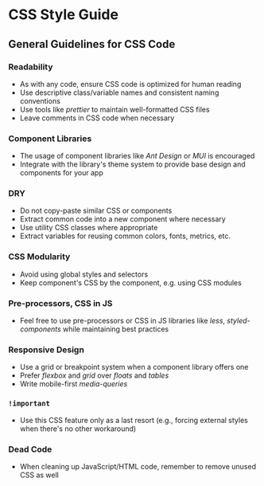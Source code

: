 # CSS Style Guide

## General Guidelines for CSS Code

### Readability

- As with any code, ensure CSS code is optimized for human reading
- Use descriptive class/variable names and consistent naming conventions
- Use tools like *prettier* to maintain well-formatted CSS files
- Leave comments in CSS code when necessary

### Component Libraries

- The usage of component libraries like *Ant Design* or *MUI* is encouraged
- Integrate with the library's theme system to provide base design and components for your app

### DRY

- Do not copy-paste similar CSS or components
- Extract common code into a new component where necessary
- Use utility CSS classes where appropriate
- Extract variables for reusing common colors, fonts, metrics, etc.

### CSS Modularity

- Avoid using global styles and selectors
- Keep component's CSS by the component, e.g. using CSS modules

### Pre-processors, CSS in JS

- Feel free to use pre-processors or CSS in JS libraries like *less*, *styled-components* while maintaining best practices

### Responsive Design

- Use a grid or breakpoint system when a component library offers one
- Prefer *flexbox* and *grid* over *floats* and *tables*
- Write mobile-first *media-queries*

### `!important`

- Use this CSS feature only as a last resort (e.g., forcing external styles when there's no other workaround)

### Dead Code

- When cleaning up JavaScript/HTML code, remember to remove unused CSS as well
